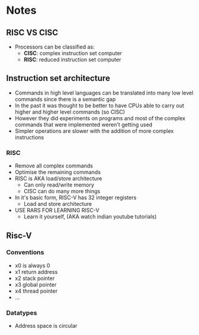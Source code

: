 # Notes

## RISC VS CISC

- Processors can be classified as:
  - **CISC**: complex instruction set computer
  - **RISC**: reduced instruction set computer

## Instruction set architecture

- Commands in high level languages can be translated into many low level commands since there is a semantic gap
- In the past it was thought to be better to have CPUs able to carry out higher and higher level commands (so CISC)
- However they did experiments on programs and most of the complex commands that were implemented weren't getting used
- Simpler operations are slower with the addition of more complex instructions

### RISC

- Remove all complex commands
- Optimise the remaining commands
- RISC is AKA load/store architecture
  - Can only read/write memory
  - CISC can do many more things
- In it's basic form, RISC-V has 32 integer registers
  - Load and store architecture
- USE RARS FOR LEARNING RISC-V
  - Learn it yourself, (AKA watch indian youtube tutorials)

## Risc-V

### Conventions

- x0 is always 0
- x1 return address
- x2 stack pointer
- x3 global pointer
- x4 thread pointer
- ...

### Datatypes

- Address space is circular
